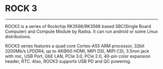 # ROCK 3
***
ROCK3 is a series of Rockchip RK3566/RK3568 based SBC(Single Board Computer) and Compute Module by Radxa. It can run android or some Linux distributions.    
  
ROCK3 series features a quad core Cortex-A55 ARM processor, 32bit 3200Mb/s LPDDR4, up to 4K@60 HDMI, MIPI DSI, MIPI CSI, 3.5mm jack with mic, USB Port, GbE LAN, PCIe 3.0, PCIe 2.0, 40-pin color expansion header, RTC. Also, ROCK3 supports USB PD and QC powering.